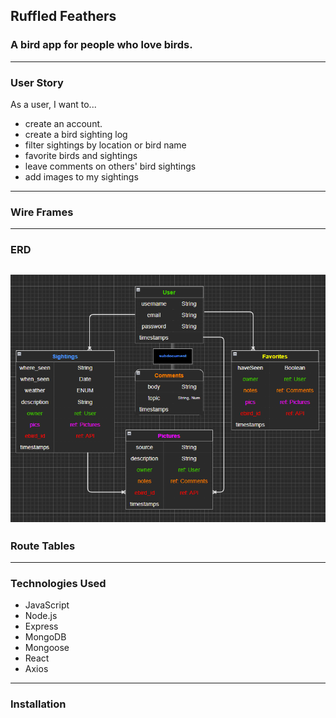 ## Ruffled Feathers
### A bird app for people who love birds.
---

### User Story
As a user, I want to...
* create an account.
* create a bird sighting log
* filter sightings by location or bird name
* favorite birds and sightings
* leave comments on others' bird sightings
* add images to my sightings

---

### Wire Frames

---

### ERD
![ERD](bird_erd.png)
---

### Route Tables

---

### Technologies Used
* JavaScript
* Node.js
* Express
* MongoDB
* Mongoose
* React
* Axios

---

### Installation

